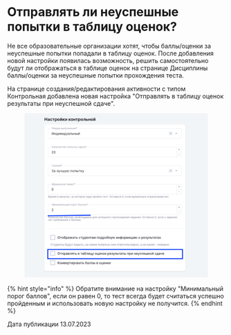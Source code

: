 # Отправлять ли неуспешные попытки в таблицу оценок?

Не все образовательные организации хотят, чтобы баллы/оценки за неуспешные попытки попадали в таблицу оценок. После добавления новой настройки появилась возможность, решить самостоятельно будут ли отображаться в таблице оценок на странице Дисциплины баллы/оценки за неуспешные попытки прохождения теста.

На странице создания/редактирования активности с типом Контрольная добавлена  новая настройка  "Отправлять в таблицу оценок результаты при неуспешной сдаче".

<figure><img src="../../.gitbook/assets/image (206).png" alt=""><figcaption></figcaption></figure>

{% hint style="info" %}
Обратите внимание на настройку "Минимальный порог баллов", если он равен 0, то тест всегда будет считаться успешно пройденным и использовать новую настройку не получится.&#x20;
{% endhint %}

Дата публикации 13.07.2023
